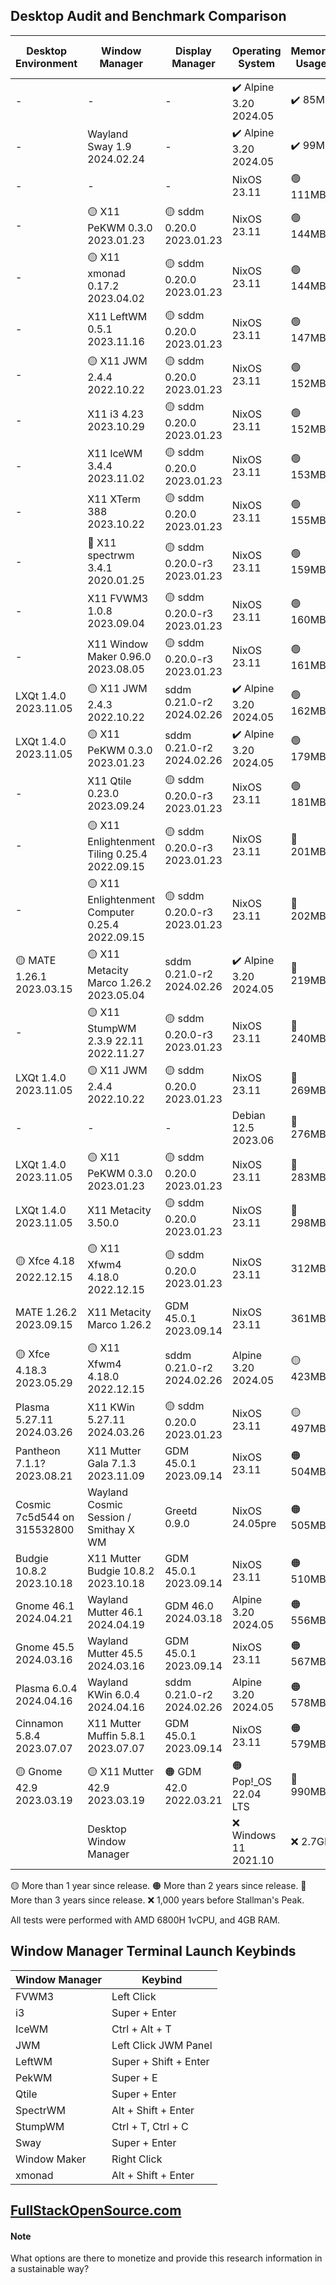 ## Desktop Audit and Benchmark Comparison

|Desktop Environment        |Window Manager                                  |Display Manager             |Operating System      |Memory Usage|Processor Usage    |Size on Disk|Reboot Time  |
|---------------------------|------------------------------------------------|----------------------------|----------------------|------------|-------------------|------------|-------------|
|-                          |-                                               |-                           |✔️ Alpine 3.20 2024.05|✔️ 85MB     |✔️ 0.00, 0.00, 0.00|✔️ 347M     |🔵 8 Seconds |
|-                          |Wayland Sway 1.9 2024.02.24                     |-                           |✔️ Alpine 3.20 2024.05|✔️ 99MB     |✔️ 0.00, 0.00, 0.00|✔️ 744M     |🟡 15 Seconds|
|-                          |-                                               |-                           |NixOS 23.11           |🟢 111MB    |✔️ 0.00, 0.00, 0.00|🔵 2.4G     |🟢 6 Seconds |
|-                          |🟡 X11 PeKWM 0.3.0 2023.01.23                   |🟡 sddm 0.20.0 2023.01.23   |NixOS 23.11           |🟢 144MB    |✔️ 0.00, 0.00, 0.00|3.3G        |🟢 7 Seconds |
|-                          |🟡 X11 xmonad 0.17.2 2023.04.02                 |🟡 sddm 0.20.0 2023.01.23   |NixOS 23.11           |🟢 144MB    |✔️ 0.00, 0.00, 0.00|🟡 5.9G     |🟢 7 Seconds |
|-                          |X11 LeftWM 0.5.1 2023.11.16                     |🟡 sddm 0.20.0 2023.01.23   |NixOS 23.11           |🟢 147MB    |✔️ 0.00, 0.00, 0.00|3.3G        |🟢 7 Seconds |
|-                          |🟡 X11 JWM 2.4.4 2022.10.22                     |🟡 sddm 0.20.0 2023.01.23   |NixOS 23.11           |🟢 152MB    |✔️ 0.00, 0.00, 0.00|3.3G        |🟢 6 Seconds |
|-                          |X11 i3 4.23 2023.10.29                          |🟡 sddm 0.20.0 2023.01.23   |NixOS 23.11           |🟢 152MB    |🟢 0.07, 0.02, 0.00|3.3G        |🔵 8 Seconds |
|-                          |X11 IceWM 3.4.4 2023.11.02                      |🟡 sddm 0.20.0 2023.01.23   |NixOS 23.11           |🟢 153MB    |🔵 0.13, 0.03, 0.01|3.3G        |🟢 7 Seconds |
|-                          |X11 XTerm 388 2023.10.22                        |🟡 sddm 0.20.0 2023.01.23   |NixOS 23.11           |🟢 155MB    |✔️ 0.00, 0.00, 0.00|3.3G        |🟢 6 Seconds |
|-                          |🔴 X11 spectrwm 3.4.1 2020.01.25                |🟡 sddm 0.20.0-r3 2023.01.23|NixOS 23.11           |🟢 159MB    |✔️ 0.00, 0.00, 0.00|3.3G        |🟢 7 Seconds |
|-                          |X11 FVWM3 1.0.8 2023.09.04                      |🟡 sddm 0.20.0-r3 2023.01.23|NixOS 23.11           |🟢 160MB    |🟢 0.07, 0.02, 0.00|3.3G        |🔵 9 Seconds |
|-                          |X11 Window Maker 0.96.0 2023.08.05              |🟡 sddm 0.20.0-r3 2023.01.23|NixOS 23.11           |🟢 161MB    |✔️ 0.00, 0.00, 0.00|3.3G        |🟢 6 Seconds |
|LXQt 1.4.0 2023.11.05      |🟡 X11 JWM 2.4.3 2022.10.22                     |sddm 0.21.0-r2 2024.02.26   |✔️ Alpine 3.20 2024.05|🟢 162MB    |🟢 0.06, 0.01, 0.00|✔️ 847M     |11 Seconds   |
|LXQt 1.4.0 2023.11.05      |🟡 X11 PeKWM 0.3.0 2023.01.23                   |sddm 0.21.0-r2 2024.02.26   |✔️ Alpine 3.20 2024.05|🟢 179MB    |✔️ 0.00, 0.00, 0.00|✔️ 850M     |11 Seconds   |
|-                          |X11 Qtile 0.23.0 2023.09.24                     |🟡 sddm 0.20.0-r3 2023.01.23|NixOS 23.11           |🟢 181MB    |🟢 0.07, 0.02, 0.00|3.4G        |🟢 7 Seconds |
|-                          |🟡 X11 Enlightenment Tiling 0.25.4 2022.09.15   |🟡 sddm 0.20.0-r3 2023.01.23|NixOS 23.11           |🔵 201MB    |🟠 0.68, 0.16, 0.05|🟡 5.6G     |🟢 7 Seconds |
|-                          |🟡 X11 Enlightenment Computer 0.25.4  2022.09.15|🟡 sddm 0.20.0-r3 2023.01.23|NixOS 23.11           |🔵 202MB    |0.27, 0.06, 0.02   |🟡 5.6G     |🔵 8 Seconds |
|🟡 MATE 1.26.1 2023.03.15  |🟡 X11 Metacity Marco 1.26.2 2023.05.04         |sddm 0.21.0-r2 2024.02.26   |✔️ Alpine 3.20 2024.05|🔵 219MB    |✔️ 0.00, 0.00, 0.00|🟢 1.4G     |12 Seconds   |
|-                          |🟡 X11 StumpWM 2.3.9 22.11 2022.11.27           |🟡 sddm 0.20.0-r3 2023.01.23|NixOS 23.11           |🔵 240MB    |🟠 0.34, 0.08, 0.03|3.4G        |🟢 7 Seconds |
|LXQt 1.4.0 2023.11.05      |🟡 X11 JWM 2.4.4 2022.10.22                     |🟡 sddm 0.20.0 2023.01.23   |NixOS 23.11           |🔵 269MB    |0.20, 0.05, 0.02   |🟡 5.3G     |🔵 9 Seconds |
|-                          |-                                               |-                           |Debian 12.5 2023.06   |🔵 276MB    |✔️ 0.00, 0.00, 0.00|🟢 1.7G     |✔️ 5 Seconds |
|LXQt 1.4.0 2023.11.05      |🟡 X11 PeKWM 0.3.0 2023.01.23                   |🟡 sddm 0.20.0 2023.01.23   |NixOS 23.11           |🔵 283MB    |0.27, 0.06, 0.02   |🟡 5.3G     |🔵 9 Seconds |
|LXQt 1.4.0 2023.11.05      |X11 Metacity 3.50.0                             |🟡 sddm 0.20.0 2023.01.23   |NixOS 23.11           |🔵 298MB    |🟠 0.41, 0.10, 0.03|🟡 5.3G     |🔵 9 Seconds |
|🟡 Xfce 4.18 2022.12.15    |🟡 X11 Xfwm4 4.18.0 2022.12.15                  |🟡 sddm 0.20.0 2023.01.23   |NixOS 23.11           |312MB       |🟢 0.07, 0.02, 0.00|🟡 5.2G     |10 Seconds   |
|MATE 1.26.2 2023.09.15     |X11 Metacity Marco 1.26.2                       |GDM 45.0.1 2023.09.14       |NixOS 23.11           |361MB       |0.20, 0.05, 0.02   |🟠 6.3G     |10 Seconds   |
|🟡 Xfce 4.18.3 2023.05.29  |🟡 X11 Xfwm4 4.18.0 2022.12.15                  |sddm 0.21.0-r2 2024.02.26   |Alpine 3.20 2024.05   |🟡 423MB    |✔️ 0.00, 0.00, 0.00|🟢 1.2G     |12 Seconds   |
|Plasma 5.27.11 2024.03.26  |X11 KWin 5.27.11 2024.03.26                     |🟡 sddm 0.20.0 2023.01.23   |NixOS 23.11           |🟡 497MB    |🔴 1.41, 0.34, 0.11|🟠 6.8G     |🔴 23 Seconds|
|Pantheon 7.1.1? 2023.08.21 |X11 Mutter Gala 7.1.3 2023.11.09                |GDM 45.0.1 2023.09.14       |NixOS 23.11           |🟠 504MB    |🔵 0.14, 0.03, 0.01|🟠 6.2G     |🟡 14 Seconds|
|Cosmic 7c5d544 on 315532800|Wayland Cosmic Session / Smithay X WM           |Greetd 0.9.0                |NixOS 24.05pre        |🟠 505MB    |🟠 0.39, 0.10, 0.03|3.9G        |11 Seconds   |
|Budgie 10.8.2 2023.10.18   |X11 Mutter Budgie 10.8.2 2023.10.18             |GDM 45.0.1 2023.09.14       |NixOS 23.11           |🟠 510MB    |🟢 0.07, 0.02, 0.00|🟠 6.7G     |11 Seconds   |
|Gnome 46.1 2024.04.21      |Wayland Mutter 46.1 2024.04.19                  |GDM 46.0 2024.03.18         |Alpine 3.20 2024.05   |🟠 556MB    |🟠 0.48, 0.11, 0.03|🟢 1.8G     |🟠 19 Seconds|
|Gnome 45.5 2024.03.16      |Wayland Mutter 45.5 2024.03.16                  |GDM 45.0.1 2023.09.14       |NixOS 23.11           |🟠 567MB    |🟠 0.39, 0.10, 0.03|🟠 6.1G     |🟡 13 Seconds|
|Plasma 6.0.4 2024.04.16    |Wayland KWin 6.0.4 2024.04.16                   |sddm 0.21.0-r2 2024.02.26   |Alpine 3.20 2024.05   |🟠 578MB    |🟠 0.88, 0.20, 0.06|🔵 2.6G     |🟠 16 Seconds|
|Cinnamon 5.8.4 2023.07.07  |X11 Mutter Muffin 5.8.1 2023.07.07              |GDM 45.0.1 2023.09.14       |NixOS 23.11           |🟠 579MB    |🟠 0.94, 0.22, 0.07|🔴 7.3G     |🟡 13 Seconds|
|🟡 Gnome 42.9 2023.03.19   |🟡 X11 Mutter 42.9 2023.03.19                   |🟠 GDM 42.0 2022.03.21      |🟠 Pop!_OS 22.04 LTS  |🔴 990MB    |🔴 2.51, 0.63, 0.21|🔴 7.0G     |🔴 26 Seconds|
|                           |Desktop Window Manager                          |                            |❌ Windows 11 2021.10  |❌ 2.7GB     |0.04               |❌ 40.0G     |❌ 57 Seconds |

🟡 More than 1 year since release.
🟠 More than 2 years since release.
🔴 More than 3 years since release.
❌ 1,000 years before Stallman's Peak.

All tests were performed with AMD 6800H 1vCPU, and 4GB RAM.

## Window Manager Terminal Launch Keybinds

|Window Manager             |Keybind                                         |
|---------------------------|------------------------------------------------|
|FVWM3                      |Left Click                                      |
|i3                         |Super + Enter                                   |
|IceWM                      |Ctrl + Alt + T                                  |
|JWM                        |Left Click JWM Panel                            |
|LeftWM                     |Super + Shift + Enter                           |
|PekWM                      |Super + E                                       |
|Qtile                      |Super + Enter                                   |
|SpectrWM                   |Alt + Shift + Enter                             |
|StumpWM                    |Ctrl + T, Ctrl + C                              |
|Sway                       |Super + Enter                                   |
|Window Maker               |Right Click                                     |
|xmonad                     |Alt + Shift + Enter                             |

## [FullStackOpenSource.com](https://fullstackopensource.com/)

#### Note
What options are there to monetize and provide this research information in a sustainable way?
